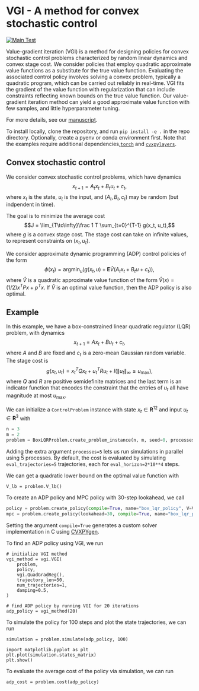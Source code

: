 # VGI - A method for convex stochastic control
[![Main Test](https://github.com/cvxgrp/vgi/actions/workflows/test.yml/badge.svg?branch=main)](https://github.com/cvxgrp/vgi/actions/workflows/test.yml)

Value-gradient iteration (VGI) is a method for designing policies for convex stochastic control problems
characterized by random linear dynamics and convex stage cost. We consider policies
that employ quadratic approximate value functions as a substitute for the true value
function. Evaluating the associated control policy involves solving a convex problem,
typically a quadratic program, which can be carried out reliably in real-time. VGI fits 
the gradient of the value function with regularization that can include
constraints reflecting known bounds on the true value function. Our value-gradient
iteration method can yield a good approximate value function with few samples, and
little hyperparameter tuning.

For more details, see our [manuscript](https://stanford.edu/~boyd/papers/pdf/vgi.pdf).

To install locally, clone the repository, and run
```pip install -e .```
in the repo directory. Optionally, create a pyenv or conda environment first. Note that the examples require additional dependencies,[```torch```](https://pytorch.org/) and [```cvxpylayers```](https://github.com/cvxgrp/cvxpylayers).

## Convex stochastic control
We consider convex stochastic control problems, which have dynamics
$$x_{t+1} = A_tx_t + B_tu_t + c_t,$$
where $x_t$ is the state, $u_t$ is the input, and $(A_t,B_t,c_t)$ may be random (but indpendent in time).

The goal is to minimize the average cost
$$J = \lim_{T\to\infty}\frac 1 T \sum_{t=0}^{T-1} g(x_t, u_t),$$
where $g$ is a convex stage cost. The stage cost can take on infinite values, to represent constraints on $(x_t, u_t)$.

We consider approximate dynamic programming (ADP) control policies of the form
$$\phi(x_t) = \text{argmin}_u \left(g(x_t, u) + \mathbf{E} \hat V(A_t x_t + B_t u + c_t)\right),$$
where $\hat V$ is a quadratic approximate value function of the form $\hat V(x) = (1/2)x^TPx + p^Tx$. If $\hat V$ is an optimal value function, then the ADP policy is also optimal.

## Example

In this example, we have a box-constrained linear quadratic regulator (LQR) problem, with dynamics
$$x_{t+1} = Ax_t + Bu_t + c_t,$$
where $A$ and $B$ are fixed and $c_t$ is a zero-mean Gaussian random variable. The stage cost is
$$g(x_t,u_t) = x_t^TQx_t + u_t^TR u_t + I(\|u_t\|_{\infty} \le u_{\max}),$$
where $Q$ and $R$ are positive semidefinite matrices and the last term is an indicator function that encodes the constraint that the entries of $u_t$ all have magnitude at most $u_{\max}$.

We can initialize a ```ControlProblem``` instance with state $x_t\in\mathbf{R}^{12}$ and input $u_t\in\mathbf{R}^{3}$ with
```python
n = 3
m = 2
problem = BoxLQRProblem.create_problem_instance(n, m, seed=0, processes=5)
```
Adding the extra argument ```processes=5``` lets us run simulations in parallel using 5 processes. By default, the cost is evaluated by simulating ```eval_trajectories=5``` trajectories, each for ```eval_horizon=2*10**4``` steps. 

We can get a quadratic lower bound on the optimal value function with
```
V_lb = problem.V_lb()
```

To create an ADP policy and MPC policy with 30-step lookahead, we call
```python
policy = problem.create_policy(compile=True, name="box_lqr_policy", V=V_lb)
mpc = problem.create_policy(lookahead=30, compile=True, name="box_lqr_policy")
```
Setting the argument ```compile=True``` generates a custom solver implementation in C using [CVXPYgen](https://github.com/cvxgrp/cvxpygen).

To find an ADP policy using VGI, we run
```
# initialize VGI method
vgi_method = vgi.VGI(
    problem,
    policy,
    vgi.QuadGradReg(),
    trajectory_len=50,
    num_trajectories=1,
    damping=0.5,
)

# find ADP policy by running VGI for 20 iterations
adp_policy = vgi_method(20)
```

To simulate the policy for 100 steps and plot the state trajectories, we can run
```
simulation = problem.simulate(adp_policy, 100)

import matplotlib.pyplot as plt
plt.plot(simulation.states_matrix)
plt.show()
```

To evaluate the average cost of the policy via simulation, we can run
```
adp_cost = problem.cost(adp_policy)
```

